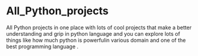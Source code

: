 # All_Python_projects
All Python projects in one place with lots of cool projects that make a better understanding and grip in python language and you can explore lots of things like how much python is powerfulin various domain and one of the best programming language .
